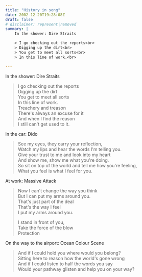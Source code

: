 ```yaml
---
title: "History in song"
date: 2002-12-20T19:28:08Z
draft: false
# disclaimer: represent|removed
summary: | 
    In the shower: Dire Straits

    > I go checking out the reports<br>
    > Digging up the dirt<br>
    > You get to meet all sorts<br>
    > In this line of work.<br>

---
```


In the shower: Dire Straits

> I go checking out the reports<br>
> Digging up the dirt<br>
> You get to meet all sorts<br>
> In this line of work.<br>
> Treachery and treason<br>
> There's always an excuse for it<br>
> And when I find the reason<br>
> I still can't get used to it.

In the car: Dido

> See my eyes, they carry your reflection,  
> Watch my lips and hear the words I'm telling you.  
> Give your trust to me and look into my heart  
> And show me, show me what you're doing.  
> So sit on top of the world and tell me how you're feeling,  
> What you feel is what I feel for you.

At work: Massive Attack

> Now I can't change the way you think  
> But I can put my arms around you.  
> That's just part of the deal  
> That's the way I feel  
> I put my arms around you.  
>   
> I stand in front of you,  
> Take the force of the blow  
> Protection

On the way to the airport: Ocean Colour Scene

> And if I could hold you where would you belong?  
> Sitting here to reason how the world's gone wrong  
> And if I could listen to half the words you say  
> Would your pathway glisten and help you on your way?
